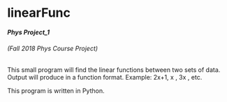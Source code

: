# linearFunc

**_Phys Project_1_**
###### (Fall 2018 Phys Course Project)

This small program will find the linear functions between two sets of data. 
Output will produce in a function format.
Example: 2x+1, x , 3x , etc.

This program is written in Python.
